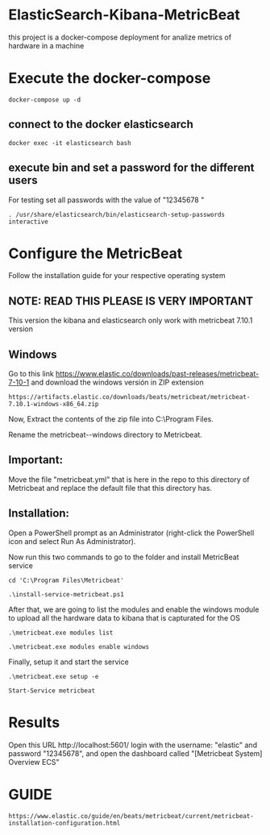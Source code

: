 # ElasticSearch-Kibana-MetricBeat
 this project is a docker-compose deployment for analize metrics of hardware in a machine
# Execute the docker-compose
```
docker-compose up -d
```

## connect to the docker elasticsearch
```
docker exec -it elasticsearch bash
```

## execute bin and set a password for the different users
For testing set all passwords with the value of "12345678 "
```
. /usr/share/elasticsearch/bin/elasticsearch-setup-passwords interactive
```

# Configure the MetricBeat
Follow the installation guide for your respective operating system
## NOTE: READ THIS PLEASE IS VERY IMPORTANT
This version the kibana and elasticsearch only work with metricbeat 7.10.1 version

## Windows
Go to this link https://www.elastic.co/downloads/past-releases/metricbeat-7-10-1  and download the windows versión in ZIP extension
```
https://artifacts.elastic.co/downloads/beats/metricbeat/metricbeat-7.10.1-windows-x86_64.zip
```
Now, Extract the contents of the zip file into C:\Program Files.


Rename the metricbeat-<version>-windows directory to Metricbeat.

## Important: 
Move the file "metricbeat.yml" that is here in the repo to this directory of Metricbeat and replace the default file that this directory has.


## Installation:

Open a PowerShell prompt as an Administrator (right-click the PowerShell icon and select Run As Administrator).


Now run this two commands to go to the folder and install MetricBeat service
```
cd 'C:\Program Files\Metricbeat'
```
```
.\install-service-metricbeat.ps1
```
After that, we are going to list the modules and enable the windows module to upload all the hardware data to kibana that is capturated for the OS
```
.\metricbeat.exe modules list
```
```
.\metricbeat.exe modules enable windows
```
Finally, setup it and start the service
```
.\metricbeat.exe setup -e
```
```
Start-Service metricbeat
```

# Results
Open this URL http://localhost:5601/ login with the username: "elastic" and password "12345678", and open the dashboard called "[Metricbeat System] Overview ECS"


# GUIDE
```
https://www.elastic.co/guide/en/beats/metricbeat/current/metricbeat-installation-configuration.html
```

